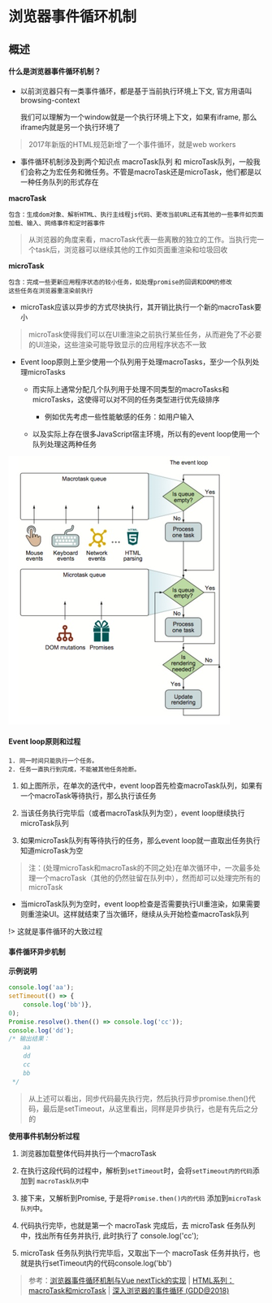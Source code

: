 # 浏览器事件循环机制

## 概述

#### 什么是浏览器事件循环机制？

* 以前浏览器只有一类事件循环，都是基于当前执行环境上下文, 官方用语叫 browsing-context

	我们可以理解为一个window就是一个执行环境上下文，如果有iframe, 那么iframe内就是另一个执行环境了

> 2017年新版的HTML规范新增了一个事件循环，就是web workers

* 事件循环机制涉及到两个知识点 macroTask队列 和 microTask队列，一般我们会称之为宏任务和微任务。不管是macroTask还是microTask，他们都是以一种任务队列的形式存在

**macroTask**

	包含：生成dom对象、解析HTML、执行主线程js代码、更改当前URL还有其他的一些事件如页面加载、输入、网络事件和定时器事件

> 从浏览器的角度来看，macroTask代表一些离散的独立的工作。当执行完一个task后，浏览器可以继续其他的工作如页面重渲染和垃圾回收

**microTask**

	包含：完成一些更新应用程序状态的较小任务，如处理promise的回调和DOM的修改
	这些任务在浏览器重渲染前执行

* microTask应该以异步的方式尽快执行，其开销比执行一个新的macroTask要小

> microTask使得我们可以在UI重渲染之前执行某些任务，从而避免了不必要的UI渲染，这些渲染可能导致显示的应用程序状态不一致

* Event loop原则上至少使用一个队列用于处理macroTasks，至少一个队列处理microTasks

	* 而实际上通常分配几个队列用于处理不同类型的macroTasks和microTasks，这使得可以对不同的任务类型进行优先级排序

		* 例如优先考虑一些性能敏感的任务：如用户输入
	
	* 以及实际上存在很多JavaScript宿主环境，所以有的event loop使用一个队列处理这两种任务

![浏览器事件循环机制图](../images/浏览器事件循环机制图.png)

#### Event loop原则和过程

	1. 同一时间只能执行一个任务。
	2. 任务一直执行到完成，不能被其他任务抢断。

1. 如上图所示，在单次的迭代中，event loop首先检查macroTask队列，如果有一个macroTask等待执行，那么执行该任务

2. 当该任务执行完毕后（或者macroTask队列为空），event loop继续执行microTask队列

3. 如果microTask队列有等待执行的任务，那么event loop就一直取出任务执行知道microTask为空

> 注：(处理microTask和macroTask的不同之处)在单次循环中，一次最多处理一个macroTask（其他的仍然驻留在队列中），然而却可以处理完所有的microTask

* 当microTask队列为空时，event loop检查是否需要执行UI重渲染，如果需要则重渲染UI。这样就结束了当次循环，继续从头开始检查macroTask队列

!> 这就是事件循环的大致过程

#### 事件循环异步机制

**示例说明**

``` js
console.log('aa');
setTimeout(() => { 
    console.log('bb')}, 
0);
Promise.resolve().then(() => console.log('cc'));
console.log('dd');
/* 输出结果：
	aa
	dd
	cc
	bb
 */
```

> 从上述可以看出，同步代码最先执行完，然后执行异步promise.then()代码，最后是setTimeout，从这里看出，同样是异步执行，也是有先后之分的

**使用事件机制分析过程**

1. 浏览器加载整体代码并执行一个macroTask

2. 在执行这段代码的过程中，解析到`setTimeout`时，会将`setTimeout内的代码`添加到 `macroTask队列`中

3. 接下来，又解析到Promise, 于是将`Promise.then()内的代码` 添加到`microTask队列`中。

4. 代码执行完毕，也就是第一个 macroTask 完成后，去 microTask 任务队列中，找出所有任务并执行, 此时执行了 console.log('cc');

5. microTask 任务队列执行完毕后，又取出下一个 macroTask 任务并执行，也就是执行setTimeout内的代码console.log('bb')

> 参考：[浏览器事件循环机制与Vue nextTick的实现](https://juejin.im/post/5c022f676fb9a049c9656a4d) | [HTML系列：macroTask和microTask](https://zhuanlan.zhihu.com/p/24460769) | [深入浏览器的事件循环 (GDD@2018)](https://zhuanlan.zhihu.com/p/45111890)
